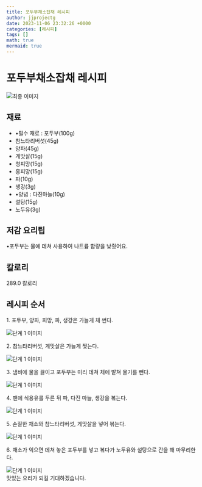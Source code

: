 ```yaml
---
title: 포두부채소잡채 레시피
author: jjprojectg
date: 2023-11-06 23:32:26 +0000
categories: [레시피]
tags: []
math: true
mermaid: true
---
```

<meta name="og:type" content="website" />
<meta charset="UTF-8">
<div class="header">
<h1>포두부채소잡채 레시피</h1>
</div>

<div class="container my-4">
<div class="row">
<div class="col-12 col-md-6">
<div class="recipe-image">
<img src="http://www.foodsafetykorea.go.kr/uploadimg/20230308/20230308054041_1678264841984.jpg" class="step-image" alt="최종 이미지">
</div>
</div>
<div class="col-12 col-md-6">
<div class="ingredients">
<h2>재료</h2>
<ul class='card'>
<li> •필수 재료 : 포두부(100g) </li>
<li>  참느타리버섯(45g) </li>
<li>  양파(45g) </li>
<li>  게맛살(15g) </li>
<li>  청피망(15g) </li>
<li>  홍피망(15g) </li>
<li>  파(10g) </li>
<li>  생강(3g) </li>
<li> •양념 : 다진마늘(10g) </li>
<li>  설탕(15g) </li>
<li>  노두유(3g) </li>

</ul>
</div>
</div>
<div class="col-12 col-md-6">
<div class="ingredients">
<h2>저감 요리팁</h2>
<div class='card'> 
<p >
•포두부는 물에 데쳐 사용하여 나트륨 함량을 낮췄어요.
</p>
</div>
</div>
<div class="ingredients">
<h2>칼로리</h2>
<div class='card'> 
<p>
289.0 칼로리
</p>
</div>
</div>
</div>
</div>

<h2 class="my-4">레시피 순서</h2>
<div class="card recipe-card">
<div class="card-body recipe-stesp">
<p class="card-text step-description">1. 포두부, 양파, 피망, 파, 생강은 가늘게 채 썬다.</p>
<img src="http://www.foodsafetykorea.go.kr/uploadimg/20230308/20230308054124_1678264884238.jpg" alt="단계 1 이미지" class="step-image">
</div>
</div>

<div class="card recipe-card">
<div class="card-body recipe-stesp">
<p class="card-text step-description">2. 참느타리버섯, 게맛살은 가늘게 찢는다.</p>
<img src="http://www.foodsafetykorea.go.kr/uploadimg/20230308/20230308054138_1678264898644.jpg" alt="단계 1 이미지" class="step-image">
</div>
</div>

<div class="card recipe-card">
<div class="card-body recipe-stesp">
<p class="card-text step-description">3. 냄비에 물을 끓이고 포두부는 미리 데쳐 체에 밭쳐 물기를 뺀다.</p>
<img src="http://www.foodsafetykorea.go.kr/uploadimg/20230308/20230308054257_1678264977263.jpg" alt="단계 1 이미지" class="step-image">
</div>
</div>

<div class="card recipe-card">
<div class="card-body recipe-stesp">
<p class="card-text step-description">4. 팬에 식용유를 두른 뒤 파, 다진 마늘, 생강을 볶는다.</p>
<img src="http://www.foodsafetykorea.go.kr/uploadimg/20230308/20230308054326_1678265006103.jpg" alt="단계 1 이미지" class="step-image">
</div>
</div>

<div class="card recipe-card">
<div class="card-body recipe-stesp">
<p class="card-text step-description">5. 손질한 채소와 참느타리버섯, 게맛살을 넣어 볶는다.</p>
<img src="http://www.foodsafetykorea.go.kr/uploadimg/20230308/20230308054344_1678265024296.jpg" alt="단계 1 이미지" class="step-image">
</div>
</div>

<div class="card recipe-card">
<div class="card-body recipe-stesp">
<p class="card-text step-description">6. 채소가 익으면 데쳐 놓은 포두부를 넣고 볶다가 노두유와 설탕으로 간을 해 마무리한다.</p>
<img src="http://www.foodsafetykorea.go.kr/uploadimg/20230308/20230308054405_1678265045098.jpg" alt="단계 1 이미지" class="step-image">
</div>
</div>


</div>
맛있는 요리가 되길 기대하겠습니다.
